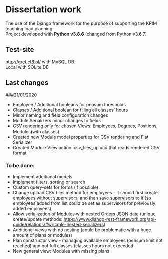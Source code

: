 # Dissertation work

The use of the Django framework for the purpose of supporting the KRIM teaching load planning.\
Project developed with **Python v3.8.6** (changed from Python v3.6.7)

## Test-site

http://gret.ct8.pl/ with MySQL DB\
Local with SQLite DB

## Last changes
###21/01/2020

- Employee / Additional booleans for pensum thresholds
- Classes / Additional boolean for filling all classes' hours
- Minor naming and field configuration changes
- Module Serializers minor changes to fields
- CSV rendering only for chosen Views: Employees, Degrees, Positions, Modules(with classes)
- Created new Module model properties for CSV rendering and Flat Serializer
- Created Module View action: csv_files_upload that reads rendered CSV format

### To be done:

- Implement additional models
- Implement filters, sorting or search
- Custom query-sets for forms (if possible)
- Change upload CSV files method for employees - it should first create employees without supervisors, and then save supervisors to it (so employees added from list could be set as supervisors for previously added employees)
- Allow serialization of Modules with nested Orders JSON data (unique create/update methods: https://www.django-rest-framework.org/api-guide/relations/#writable-nested-serializers)
- Additional views with no nesting (could be problematic with a huge amount of plans or modules)
- Plan constructor view - managing available employees (pensum limit not reached) and not full classes (classes hours not exceeded
- New general view: Modules with missing plans
